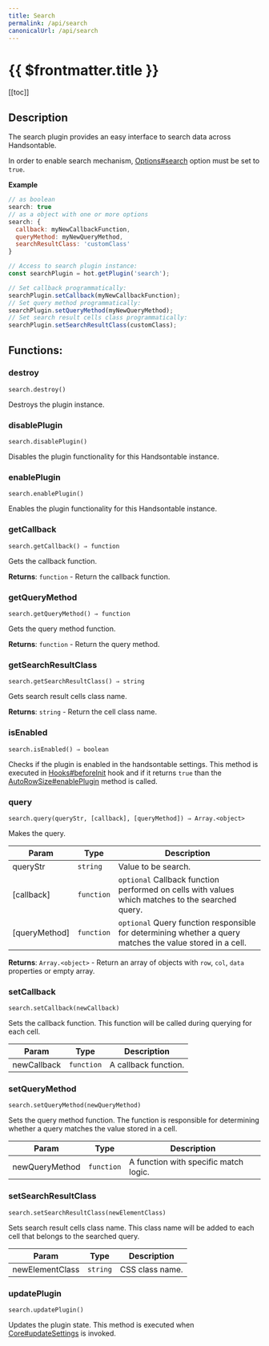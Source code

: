 ```yaml
---
title: Search
permalink: /api/search
canonicalUrl: /api/search
---
```


# {{ $frontmatter.title }}

[[toc]]

## Description


The search plugin provides an easy interface to search data across Handsontable.

In order to enable search mechanism, [Options#search](./Options/#search) option must be set to `true`.


**Example**  
```js
// as boolean
search: true
// as a object with one or more options
search: {
  callback: myNewCallbackFunction,
  queryMethod: myNewQueryMethod,
  searchResultClass: 'customClass'
}

// Access to search plugin instance:
const searchPlugin = hot.getPlugin('search');

// Set callback programmatically:
searchPlugin.setCallback(myNewCallbackFunction);
// Set query method programmatically:
searchPlugin.setQueryMethod(myNewQueryMethod);
// Set search result cells class programmatically:
searchPlugin.setSearchResultClass(customClass);
```
## Functions:

### destroy
`search.destroy()`

Destroys the plugin instance.



### disablePlugin
`search.disablePlugin()`

Disables the plugin functionality for this Handsontable instance.



### enablePlugin
`search.enablePlugin()`

Enables the plugin functionality for this Handsontable instance.



### getCallback
`search.getCallback() ⇒ function`

Gets the callback function.


**Returns**: <code>function</code> - Return the callback function.  

### getQueryMethod
`search.getQueryMethod() ⇒ function`

Gets the query method function.


**Returns**: <code>function</code> - Return the query method.  

### getSearchResultClass
`search.getSearchResultClass() ⇒ string`

Gets search result cells class name.


**Returns**: <code>string</code> - Return the cell class name.  

### isEnabled
`search.isEnabled() ⇒ boolean`

Checks if the plugin is enabled in the handsontable settings. This method is executed in [Hooks#beforeInit](./Hooks/#beforeInit)
hook and if it returns `true` than the [AutoRowSize#enablePlugin](./auto-row-size/#enableplugin) method is called.



### query
`search.query(queryStr, [callback], [queryMethod]) ⇒ Array.<object>`

Makes the query.


| Param | Type | Description |
| --- | --- | --- |
| queryStr | <code>string</code> | Value to be search. |
| [callback] | <code>function</code> | `optional` Callback function performed on cells with values which matches to the searched query. |
| [queryMethod] | <code>function</code> | `optional` Query function responsible for determining whether a query matches the value stored in a cell. |


**Returns**: <code>Array.&lt;object&gt;</code> - Return an array of objects with `row`, `col`, `data` properties or empty array.  

### setCallback
`search.setCallback(newCallback)`

Sets the callback function. This function will be called during querying for each cell.


| Param | Type | Description |
| --- | --- | --- |
| newCallback | <code>function</code> | A callback function. |



### setQueryMethod
`search.setQueryMethod(newQueryMethod)`

Sets the query method function. The function is responsible for determining whether a query matches the value stored in a cell.


| Param | Type | Description |
| --- | --- | --- |
| newQueryMethod | <code>function</code> | A function with specific match logic. |



### setSearchResultClass
`search.setSearchResultClass(newElementClass)`

Sets search result cells class name. This class name will be added to each cell that belongs to the searched query.


| Param | Type | Description |
| --- | --- | --- |
| newElementClass | <code>string</code> | CSS class name. |



### updatePlugin
`search.updatePlugin()`

Updates the plugin state. This method is executed when [Core#updateSettings](./Core/#updateSettings) is invoked.


